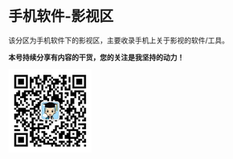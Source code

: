 # 手机软件-影视区

该分区为手机软件下的影视区，主要收录手机上关于影视的软件/工具。

**本号持续分享有内容的干货，您的关注是我坚持的动力！**

<img src="./../../../_assets/clip_image002.jpg" style="width:33%;" />